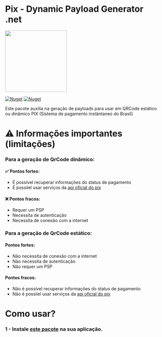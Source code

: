 # Pix - Dynamic Payload Generator .net


<img width='200' src='https://user-images.githubusercontent.com/5353685/101644586-233eb080-3a14-11eb-9cec-2172586abfde.png'/>

[![Nuget](https://img.shields.io/nuget/dt/pix-dynamic-payload-generator.net)](https://www.nuget.org/packages/pix-dynamic-payload-generator.net)
[![Nuget](https://img.shields.io/nuget/v/pix-dynamic-payload-generator.net)](https://www.nuget.org/packages/pix-dynamic-payload-generator.net)

Este pacote auxilia na geração de payloads para usar em QRCode estático ou dinâmico PIX (Sistema de pagamento instântaneo do Brasil)

# ⚠ Informações importantes (limitações)

### Para a geração de QrCode dinâmico:

#### ✅ Pontos fortes:
- É possível recuperar informações do status de pagamento
- É possiíel usar serviços da [api oficial do pix](https://bacen.github.io/pix-api/#/Pix/get_pix)

#### ❌ Pontos fracos:
- Requer um PSP
- Necessita de autenticação
- Necessita de conexão com a internet



### Para a geração de QrCode estático:
#### Pontos fortes:
- Não necessita de conexão com a internet
- Não necessita de autenticação
- Não requer um PSP

#### Pontos fracos:
- Não é possível recuperar informações do status de pagamento
- Não é possiíel usar serviços da [api oficial do pix](https://bacen.github.io/pix-api/#/Pix/get_pix)

# Como usar?

### 1 - Instale [este pacote](https://www.nuget.org/packages/pix-dynamic-payload-generator.net) na sua aplicação.
